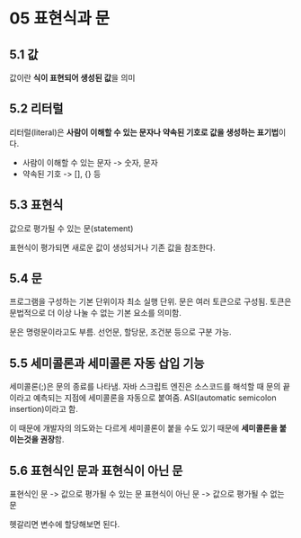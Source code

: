# 05 표현식과 문

## 5.1 값

값이란 **식이 표현되어 생성된 값**을 의미

## 5.2 리터럴

리터럴(literal)은 **사람이 이해할 수 있는 문자나 약속된 기호로 값을 생성하는 표기법**이다.

- 사람이 이해할 수 있는 문자 -> 숫자, 문자
- 약속된 기호 -> [], {} 등

## 5.3 표현식

값으로 평가될 수 있는 문(statement)

표현식이 평가되면 새로운 값이 생성되거나 기존 값을 참조한다.

## 5.4 문

프로그램을 구성하는 기본 단위이자 최소 실행 단위.
문은 여러 토큰으로 구성됨. 토큰은 문법적으로 더 이상 나눌 수 없는 기본 요소를 의미함.

문은 명령문이라고도 부름. 선언문, 할당문, 조건분 등으로 구분 가능.

## 5.5 세미콜론과 세미콜론 자동 삽입 기능

세미콜론(;)은 문의 종료를 나타냄.
자바 스크립트 엔진은 소스코드를 해석할 때 문의 끝이라고 예측되는 지점에 세미콜론을 자동으로 붙여줌.
ASI(automatic semicolon insertion)이라고 함.

이 때문에 개발자의 의도와는 다르게 세미콜론이 붙을 수도 있기 때문에 **세미콜론을 붙이는것을 권장**함.

## 5.6 표현식인 문과 표현식이 아닌 문

표현식인 문 -> 값으로 평가될 수 있는 문
표현식이 아닌 문 -> 값으로 평가될 수 없는 문

헷갈리면 변수에 할당해보면 된다.
